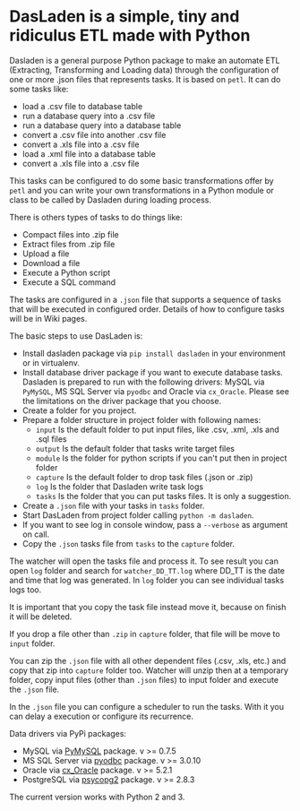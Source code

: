 DasLaden is a simple, tiny and ridiculus ETL made with Python
=============================================================

Dasladen is a general purpose Python package to make an automate ETL (Extracting, Transforming and
Loading data) through the configuration of one or more .json files that represents tasks. 
It is based on `petl`. It can do some tasks like:

- load a .csv file to database table
- run a database query into a .csv file
- run a database query into a database table
- convert a .csv file into another .csv file
- convert a .xls file into a .csv file
- load a .xml file into a database table
- convert a .xls file into a .csv file

This tasks can be configured to do some basic transformations offer by `petl` and you can write your own
transformations in a Python module or class to be called by Dasladen during loading process.

There is others types of tasks to do things like:

- Compact files into .zip file
- Extract files from .zip file 
- Upload a file
- Download a file
- Execute a Python script
- Execute a SQL command

The tasks are configured in a `.json` file that supports a sequence of tasks that will be executed 
in configured order. Details of how to configure tasks will be in Wiki pages. 
 
The basic steps to use DasLaden is:

- Install dasladen package via `pip install dasladen` in your environment or in virtualenv.
- Install database driver package if you want to execute database tasks. Dasladen is prepared to run with the
following drivers: MySQL via `PyMySQL`, MS SQL Server via `pyodbc` and Oracle via `cx_Oracle`. Please see
the limitations on the driver package that you choose.
- Create a folder for you project.
- Prepare a folder structure in project folder with following names:
  - `input` Is the default folder to put input files, like .csv, .xml, .xls and .sql files
  - `output` Is the default folder that tasks write target files
  - `module` Is the folder for python scripts if you can't put then in project folder
  - `capture` Is the default folder to drop task files (.json or .zip)
  - `log` Is the folder that Dasladen write task logs
  - `tasks` Is the folder that you can put tasks files. It is only a suggestion.
- Create a `.json` file with your tasks in `tasks` folder.
- Start DasLaden from project folder calling `python -m dasladen`. 
- If you want to see log in console window, pass a `--verbose` as argument on call.
- Copy the `.json` tasks file from `tasks` to the `capture` folder.

The watcher will open the tasks file and process it. To see result you can open `log` folder and search 
for `watcher_DD_TT.log` where DD_TT is the date and time that log was generated. In `log` folder you
can see individual tasks logs too.

It is important that you copy the task file instead move it, because on finish it will be deleted.

If you drop a file other than `.zip` in `capture` folder, that file will be move to `input` folder.

You can zip the `.json` file with all other dependent files (.csv, .xls, etc.) and copy
that zip into `capture` folder too. Watcher will unzip then at a temporary folder, copy input
files (other than `.json` files) to input folder and execute the `.json` file.

In the `.json` file you can configure a scheduler to run the tasks. With it you can delay a execution or 
configure its recurrence. 

Data drivers via PyPi packages: 
- MySQL via [PyMySQL](https://pypi.org/project/PyMySQL/) package. v >= 0.7.5
- MS SQL Server via [pyodbc](https://pypi.org/project/pyodbc/) package. v >= 3.0.10
- Oracle via [cx_Oracle](https://pypi.org/project/cx_Oracle/) package. v >= 5.2.1
- PostgreSQL via [psycopg2](https://pypi.org/project/psycopg2/) package. v >= 2.8.3

The current version works with Python 2 and 3.
